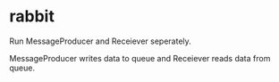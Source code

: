 # rabbit

Run MessageProducer and Receiever seperately. 

MessageProducer writes data to queue and Receiever reads data from queue.
